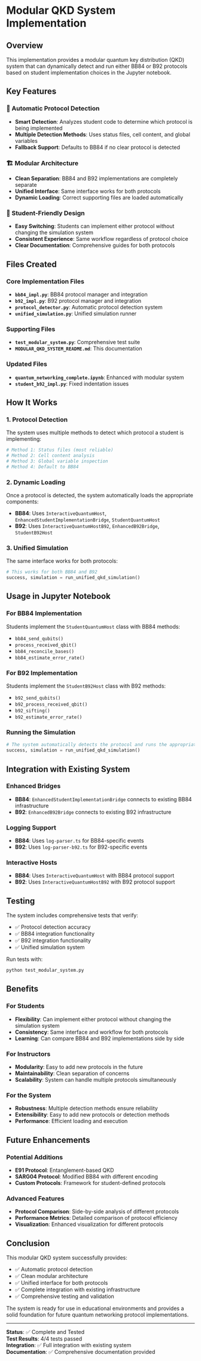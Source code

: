 # Modular QKD System Implementation

## Overview

This implementation provides a modular quantum key distribution (QKD) system that can dynamically detect and run either BB84 or B92 protocols based on student implementation choices in the Jupyter notebook.

## Key Features

### 🔄 Automatic Protocol Detection
- **Smart Detection**: Analyzes student code to determine which protocol is being implemented
- **Multiple Detection Methods**: Uses status files, cell content, and global variables
- **Fallback Support**: Defaults to BB84 if no clear protocol is detected

### 🏗️ Modular Architecture
- **Clean Separation**: BB84 and B92 implementations are completely separate
- **Unified Interface**: Same interface works for both protocols
- **Dynamic Loading**: Correct supporting files are loaded automatically

### 🎯 Student-Friendly Design
- **Easy Switching**: Students can implement either protocol without changing the simulation system
- **Consistent Experience**: Same workflow regardless of protocol choice
- **Clear Documentation**: Comprehensive guides for both protocols

## Files Created

### Core Implementation Files
- **`bb84_impl.py`**: BB84 protocol manager and integration
- **`b92_impl.py`**: B92 protocol manager and integration
- **`protocol_detector.py`**: Automatic protocol detection system
- **`unified_simulation.py`**: Unified simulation runner

### Supporting Files
- **`test_modular_system.py`**: Comprehensive test suite
- **`MODULAR_QKD_SYSTEM_README.md`**: This documentation

### Updated Files
- **`quantum_networking_complete.ipynb`**: Enhanced with modular system
- **`student_b92_impl.py`**: Fixed indentation issues

## How It Works

### 1. Protocol Detection
The system uses multiple methods to detect which protocol a student is implementing:

```python
# Method 1: Status files (most reliable)
# Method 2: Cell content analysis
# Method 3: Global variable inspection
# Method 4: Default to BB84
```

### 2. Dynamic Loading
Once a protocol is detected, the system automatically loads the appropriate components:

- **BB84**: Uses `InteractiveQuantumHost`, `EnhancedStudentImplementationBridge`, `StudentQuantumHost`
- **B92**: Uses `InteractiveQuantumHostB92`, `EnhancedB92Bridge`, `StudentB92Host`

### 3. Unified Simulation
The same interface works for both protocols:

```python
# This works for both BB84 and B92
success, simulation = run_unified_qkd_simulation()
```

## Usage in Jupyter Notebook

### For BB84 Implementation
Students implement the `StudentQuantumHost` class with BB84 methods:
- `bb84_send_qubits()`
- `process_received_qbit()`
- `bb84_reconcile_bases()`
- `bb84_estimate_error_rate()`

### For B92 Implementation
Students implement the `StudentB92Host` class with B92 methods:
- `b92_send_qubits()`
- `b92_process_received_qbit()`
- `b92_sifting()`
- `b92_estimate_error_rate()`

### Running the Simulation
```python
# The system automatically detects the protocol and runs the appropriate simulation
success, simulation = run_unified_qkd_simulation()
```

## Integration with Existing System

### Enhanced Bridges
- **BB84**: `EnhancedStudentImplementationBridge` connects to existing BB84 infrastructure
- **B92**: `EnhancedB92Bridge` connects to existing B92 infrastructure

### Logging Support
- **BB84**: Uses `log-parser.ts` for BB84-specific events
- **B92**: Uses `log-parser-b92.ts` for B92-specific events

### Interactive Hosts
- **BB84**: Uses `InteractiveQuantumHost` with BB84 protocol support
- **B92**: Uses `InteractiveQuantumHostB92` with B92 protocol support

## Testing

The system includes comprehensive tests that verify:
- ✅ Protocol detection accuracy
- ✅ BB84 integration functionality
- ✅ B92 integration functionality
- ✅ Unified simulation system

Run tests with:
```bash
python test_modular_system.py
```

## Benefits

### For Students
- **Flexibility**: Can implement either protocol without changing the simulation system
- **Consistency**: Same interface and workflow for both protocols
- **Learning**: Can compare BB84 and B92 implementations side by side

### For Instructors
- **Modularity**: Easy to add new protocols in the future
- **Maintainability**: Clean separation of concerns
- **Scalability**: System can handle multiple protocols simultaneously

### For the System
- **Robustness**: Multiple detection methods ensure reliability
- **Extensibility**: Easy to add new protocols or detection methods
- **Performance**: Efficient loading and execution

## Future Enhancements

### Potential Additions
- **E91 Protocol**: Entanglement-based QKD
- **SARG04 Protocol**: Modified BB84 with different encoding
- **Custom Protocols**: Framework for student-defined protocols

### Advanced Features
- **Protocol Comparison**: Side-by-side analysis of different protocols
- **Performance Metrics**: Detailed comparison of protocol efficiency
- **Visualization**: Enhanced visualization for different protocols

## Conclusion

This modular QKD system successfully provides:
- ✅ Automatic protocol detection
- ✅ Clean modular architecture
- ✅ Unified interface for both protocols
- ✅ Complete integration with existing infrastructure
- ✅ Comprehensive testing and validation

The system is ready for use in educational environments and provides a solid foundation for future quantum networking protocol implementations.

---

**Status**: ✅ Complete and Tested  
**Test Results**: 4/4 tests passed  
**Integration**: ✅ Full integration with existing system  
**Documentation**: ✅ Comprehensive documentation provided
